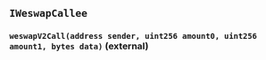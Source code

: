 ## `IWeswapCallee`






### `weswapV2Call(address sender, uint256 amount0, uint256 amount1, bytes data)` (external)






